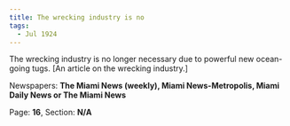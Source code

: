 ```yaml
---  
title: The wrecking industry is no  
tags:  
  - Jul 1924  
---  
```

  
The wrecking industry is no longer necessary due to powerful new ocean-going tugs. [An article on the wrecking industry.]  
  
Newspapers: **The Miami News (weekly), Miami News-Metropolis, Miami Daily News or The Miami News**  
  
Page: **16**, Section: **N/A** 
